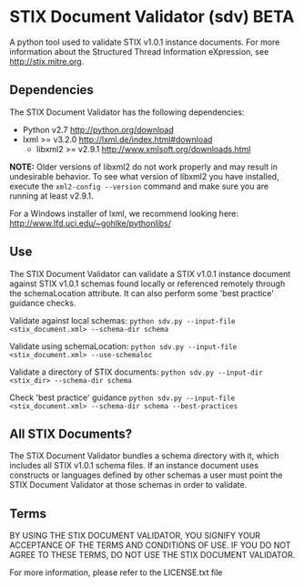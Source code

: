 # STIX Document Validator (sdv) BETA
A python tool used to validate STIX v1.0.1 instance documents. For more information about the
Structured Thread Information eXpression, see http://stix.mitre.org.

## Dependencies
The STIX Document Validator has the following dependencies:
* Python v2.7 http://python.org/download
* lxml >= v3.2.0 http://lxml.de/index.html#download
  * libxml2 >= v2.9.1 http://www.xmlsoft.org/downloads.html

**NOTE:** Older versions of libxml2 do not work properly and may result in undesirable behavior.
To see what version of libxml2 you have installed, execute the `xml2-config --version` command
and make sure you are running at least v2.9.1.

For a Windows installer of lxml, we recommend looking here: http://www.lfd.uci.edu/~gohlke/pythonlibs/

## Use
The STIX Document Validator can validate a STIX v1.0.1 instance document against STIX v1.0.1 schemas
found locally or referenced remotely through the schemaLocation attribute. It can also perform
some 'best practice' guidance checks.

Validate against local schemas:
`python sdv.py --input-file <stix_document.xml> --schema-dir schema`

Validate using schemaLocation:
`python sdv.py --input-file <stix_document.xml> --use-schemaloc`

Validate a directory of STIX documents:
`python sdv.py --input-dir <stix_dir> --schema-dir schema`

Check 'best practice' guidance
`python sdv.py --input-file <stix_document.xml> --schema-dir schema --best-practices`

## All STIX Documents?
The STIX Document Validator bundles a schema directory with it, which includes all STIX v1.0.1 
schema files. If an instance document uses constructs or languages defined by other schemas
a user must point the STIX Document Validator at those schemas in order to validate.

## Terms
BY USING THE STIX DOCUMENT VALIDATOR, YOU SIGNIFY YOUR ACCEPTANCE OF THE 
TERMS AND CONDITIONS OF USE.  IF YOU DO NOT AGREE TO THESE TERMS, DO NOT USE 
THE STIX DOCUMENT VALIDATOR.

For more information, please refer to the LICENSE.txt file
